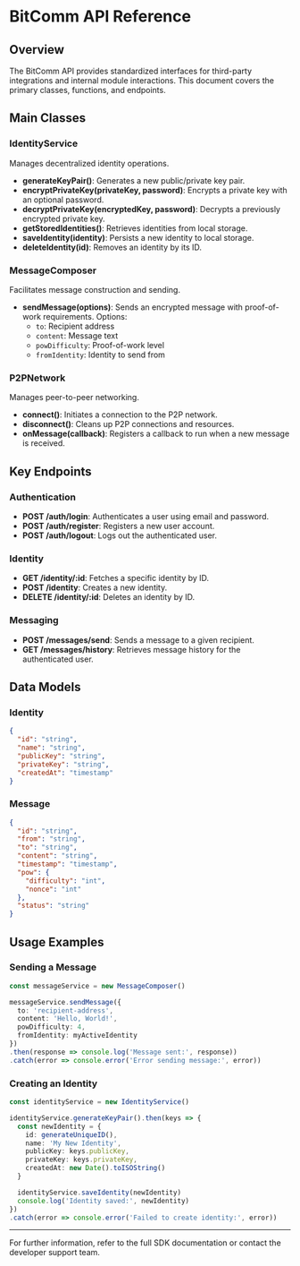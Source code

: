 # BitComm API Reference

## Overview
The BitComm API provides standardized interfaces for third-party integrations and internal module interactions. This document covers the primary classes, functions, and endpoints.

## Main Classes

### IdentityService
Manages decentralized identity operations.

- **generateKeyPair()**: Generates a new public/private key pair.
- **encryptPrivateKey(privateKey, password)**: Encrypts a private key with an optional password.
- **decryptPrivateKey(encryptedKey, password)**: Decrypts a previously encrypted private key.
- **getStoredIdentities()**: Retrieves identities from local storage.
- **saveIdentity(identity)**: Persists a new identity to local storage.
- **deleteIdentity(id)**: Removes an identity by its ID.

### MessageComposer
Facilitates message construction and sending.

- **sendMessage(options)**: Sends an encrypted message with proof-of-work requirements. Options:
  - `to`: Recipient address
  - `content`: Message text
  - `powDifficulty`: Proof-of-work level
  - `fromIdentity`: Identity to send from

### P2PNetwork
Manages peer-to-peer networking.

- **connect()**: Initiates a connection to the P2P network.
- **disconnect()**: Cleans up P2P connections and resources.
- **onMessage(callback)**: Registers a callback to run when a new message is received.

## Key Endpoints

### Authentication

- **POST /auth/login**: Authenticates a user using email and password.
- **POST /auth/register**: Registers a new user account.
- **POST /auth/logout**: Logs out the authenticated user.

### Identity

- **GET /identity/:id**: Fetches a specific identity by ID.
- **POST /identity**: Creates a new identity.
- **DELETE /identity/:id**: Deletes an identity by ID.

### Messaging

- **POST /messages/send**: Sends a message to a given recipient.
- **GET /messages/history**: Retrieves message history for the authenticated user.

## Data Models

### Identity
```json
{
  "id": "string",
  "name": "string",
  "publicKey": "string",
  "privateKey": "string",
  "createdAt": "timestamp"
}
```

### Message
```json
{
  "id": "string",
  "from": "string",
  "to": "string",
  "content": "string",
  "timestamp": "timestamp",
  "pow": {
    "difficulty": "int",
    "nonce": "int"
  },
  "status": "string"
}
```

## Usage Examples

### Sending a Message
```typescript
const messageService = new MessageComposer()

messageService.sendMessage({
  to: 'recipient-address',
  content: 'Hello, World!',
  powDifficulty: 4,
  fromIdentity: myActiveIdentity
})
.then(response => console.log('Message sent:', response))
.catch(error => console.error('Error sending message:', error))
```

### Creating an Identity
```typescript
const identityService = new IdentityService()

identityService.generateKeyPair().then(keys => {
  const newIdentity = {
    id: generateUniqueID(),
    name: 'My New Identity',
    publicKey: keys.publicKey,
    privateKey: keys.privateKey,
    createdAt: new Date().toISOString()
  }

  identityService.saveIdentity(newIdentity)
  console.log('Identity saved:', newIdentity)
})
.catch(error => console.error('Failed to create identity:', error))
```

---

For further information, refer to the full SDK documentation or contact the developer support team.
